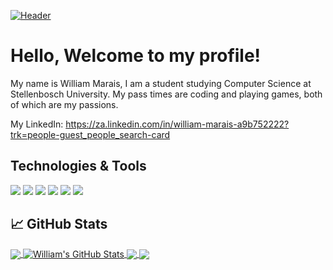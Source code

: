 

[![Header](https://github.com/SAED2906/SAED2906/blob/main/FINAL.gif?raw=true "Header")](https://github.com/SAED2906)

# Hello, Welcome to my profile! 
<g clip-path="url(#__lottie_element_2)"><g class="color1" transform="matrix(1,0,0,1,199,33)" opacity="1" style="display: block;"><path class="color1" fill="rgb(24,29,30)" fill-opacity="1" d=" M13.600000381469727,10 C13.600000381469727,9.032999992370605 13.234000205993652,8.199999809265137 12.5,7.5 C11.833000183105469,6.800000190734863 11,6.449999809265137 10,6.449999809265137 C9.034000396728516,6.449999809265137 8.201000213623047,6.800000190734863 7.5,7.5 C6.800000190734863,8.199999809265137 6.451000213623047,9.032999992370605 6.451000213623047,10 C6.451000213623047,11 6.800000190734863,11.833000183105469 7.5,12.5 C8.201000213623047,13.232999801635742 9.034000396728516,13.600000381469727 10,13.600000381469727 C11,13.600000381469727 11.833000183105469,13.232999801635742 12.5,12.5 C13.234000205993652,11.833000183105469 13.600000381469727,11 13.600000381469727,10z"></path></g><g class="color1" transform="matrix(1,0,0,1,109,255)" opacity="1" style="display: block;"><path class="color1" fill="rgb(24,29,30)" fill-opacity="1" d=" M13.600000381469727,10 C13.600000381469727,9.032999992370605 13.234000205993652,8.199999809265137 12.5,7.5 C11.833000183105469,6.800000190734863 11,6.449999809265137 10,6.449999809265137 C9.034000396728516,6.449999809265137 8.201000213623047,6.800000190734863 7.5,7.5 C6.800000190734863,8.199999809265137 6.451000213623047,9.032999992370605 6.451000213623047,10 C6.451000213623047,11 6.800000190734863,11.833000183105469 7.5,12.5 C8.201000213623047,13.232999801635742 9.034000396728516,13.600000381469727 10,13.600000381469727 C11,13.600000381469727 11.833000183105469,13.232999801635742 12.5,12.5 C13.234000205993652,11.833000183105469 13.600000381469727,11 13.600000381469727,10z"></path></g><g class="color1" transform="matrix(1,0,0,1,47,183)" opacity="1" style="display: block;"><path class="color1" fill="rgb(24,29,30)" fill-opacity="1" d=" M13.600000381469727,10 C13.600000381469727,9.032999992370605 13.234000205993652,8.199999809265137 12.5,7.5 C11.833000183105469,6.800000190734863 11,6.449999809265137 10,6.449999809265137 C9.034000396728516,6.449999809265137 8.201000213623047,6.800000190734863 7.5,7.5 C6.800000190734863,8.199999809265137 6.451000213623047,9.032999992370605 6.451000213623047,10 C6.451000213623047,11 6.800000190734863,11.833000183105469 7.5,12.5 C8.201000213623047,13.232999801635742 9.034000396728516,13.600000381469727 10,13.600000381469727 C11,13.600000381469727 11.833000183105469,13.232999801635742 12.5,12.5 C13.234000205993652,11.833000183105469 13.600000381469727,11 13.600000381469727,10z"></path></g><g class="color2" transform="matrix(0.5884795784950256,0.8085120916366577,-0.8085120916366577,0.5884795784950256,82.50162506103516,-16.349586486816406)" opacity="1" style="display: block;"><path class="color2" fill="rgb(255,255,255)" fill-opacity="1" d=" M88,47.5 C89.80000305175781,45.70000076293945 90.69999694824219,43.53300094604492 90.69999694824219,41 C90.69999694824219,38.5 89.80000305175781,36.349998474121094 88,34.54999923706055 C86.19999694824219,32.75 84.03299713134766,31.850000381469727 81.5,31.850000381469727 C79,31.850000381469727 76.8499984741211,32.75 75.05000305175781,34.54999923706055 C73.25,36.349998474121094 72.3499984741211,38.5 72.3499984741211,41 C72.3499984741211,41.66699981689453 72.41699981689453,42.33300018310547 72.55000305175781,43 C72.55000305175781,43 27.5,43 27.5,43 C27.632999420166016,42.33300018310547 27.700000762939453,41.66699981689453 27.700000762939453,41 C27.700000762939453,38.5 26.799999237060547,36.349998474121094 25,34.54999923706055 C23.200000762939453,32.75 21.033000946044922,31.850000381469727 18.5,31.850000381469727 C16,31.850000381469727 13.850000381469727,32.75 12.050000190734863,34.54999923706055 C10.25,36.349998474121094 9.350000381469727,38.5 9.350000381469727,41 C9.350000381469727,43.53300094604492 10.25,45.70000076293945 12.050000190734863,47.5 C13.383000373840332,48.83300018310547 14.883000373840332,49.66699981689453 16.549999237060547,50 C14.883000373840332,50.33300018310547 13.383000373840332,51.16699981689453 12.050000190734863,52.5 C10.25,54.29999923706055 9.350000381469727,56.45000076293945 9.350000381469727,58.95000076293945 C9.350000381469727,61.483001708984375 10.25,63.650001525878906 12.050000190734863,65.44999694824219 C13.850000381469727,67.25 16,68.1500015258789 18.5,68.1500015258789 C21.033000946044922,68.1500015258789 23.200000762939453,67.25 25,65.44999694824219 C26.799999237060547,63.650001525878906 27.700000762939453,61.483001708984375 27.700000762939453,58.95000076293945 C27.700000762939453,58.349998474121094 27.66699981689453,57.75 27.600000381469727,57.150001525878906 C27.600000381469727,57.150001525878906 72.55000305175781,57.150001525878906 72.55000305175781,57.150001525878906 C72.41699981689453,57.75 72.3499984741211,58.349998474121094 72.3499984741211,58.95000076293945 C72.3499984741211,61.483001708984375 73.25,63.650001525878906 75.05000305175781,65.44999694824219 C76.8499984741211,67.25 79,68.1500015258789 81.5,68.1500015258789 C84.03299713134766,68.1500015258789 86.19999694824219,67.25 88,65.44999694824219 C89.80000305175781,63.650001525878906 90.69999694824219,61.483001708984375 90.69999694824219,58.95000076293945 C90.69999694824219,56.45000076293945 89.80000305175781,54.29999923706055 88,52.5 C86.66699981689453,51.16699981689453 85.16699981689453,50.33300018310547 83.5,50 C85.16699981689453,49.66699981689453 86.66699981689453,48.83300018310547 88,47.5z"></path></g><g class="color1" transform="matrix(0.5884795784950256,0.8085120916366577,-0.8085120916366577,0.5884795784950256,82.50162506103516,-17.349586486816406)" opacity="1" style="display: block;"><path stroke-linecap="round" stroke-linejoin="round" fill-opacity="0" class="color1" stroke="rgb(24,29,30)" stroke-opacity="1" stroke-width="2" d=" M27.600000381469727,57.150001525878906 C27.666000366210938,57.75 27.700000762939453,58.3489990234375 27.700000762939453,58.95000076293945 C27.700000762939453,61.483001708984375 26.799999237060547,63.650001525878906 25,65.44999694824219 C23.200000762939453,67.25 21.033000946044922,68.1500015258789 18.5,68.1500015258789 C16,68.1500015258789 13.850000381469727,67.25 12.050000190734863,65.44999694824219 C10.25,63.650001525878906 9.350000381469727,61.483001708984375 9.350000381469727,58.95000076293945 C9.350000381469727,56.45000076293945 10.25,54.29899978637695 12.050000190734863,52.5 C13.383000373840332,51.16699981689453 14.883000373840332,50.33300018310547 16.549999237060547,50 C14.883000373840332,49.66600036621094 13.383000373840332,48.83300018310547 12.050000190734863,47.5 C10.25,45.70000076293945 9.350000381469727,43.53300094604492 9.350000381469727,41 C9.350000381469727,38.5 10.25,36.349998474121094 12.050000190734863,34.54899978637695 C13.850000381469727,32.75 16,31.850000381469727 18.5,31.850000381469727 C21.033000946044922,31.850000381469727 23.200000762939453,32.75 25,34.54899978637695 C26.799999237060547,36.349998474121094 27.700000762939453,38.5 27.700000762939453,41 C27.700000762939453,41.66600036621094 27.632999420166016,42.33300018310547 27.5,43 C27.5,43 72.55000305175781,43 72.55000305175781,43 C72.41699981689453,42.33300018310547 72.3499984741211,41.66600036621094 72.3499984741211,41 C72.3499984741211,38.5 73.25,36.349998474121094 75.05000305175781,34.54899978637695 C76.8499984741211,32.75 79,31.850000381469727 81.5,31.850000381469727 C84.03299713134766,31.850000381469727 86.19999694824219,32.75 88,34.54899978637695 C89.80000305175781,36.349998474121094 90.69999694824219,38.5 90.69999694824219,41 C90.69999694824219,43.53300094604492 89.80000305175781,45.70000076293945 88,47.5 C86.66699981689453,48.83300018310547 85.16699981689453,49.66600036621094 83.5,50 C85.16699981689453,50.33300018310547 86.66699981689453,51.16699981689453 88,52.5 C89.80000305175781,54.29899978637695 90.69999694824219,56.45000076293945 90.69999694824219,58.95000076293945 C90.69999694824219,61.483001708984375 89.80000305175781,63.650001525878906 88,65.44999694824219 C86.19999694824219,67.25 84.03299713134766,68.1500015258789 81.5,68.1500015258789 C79,68.1500015258789 76.8499984741211,67.25 75.05000305175781,65.44999694824219 C73.25,63.650001525878906 72.3499984741211,61.483001708984375 72.3499984741211,58.95000076293945 C72.3499984741211,58.3489990234375 72.41699981689453,57.75 72.55000305175781,57.150001525878906 C72.55000305175781,57.150001525878906 27.600000381469727,57.150001525878906 27.600000381469727,57.150001525878906z"></path></g><g class="color1" transform="matrix(1,0,0,1,27.75,218.5)" opacity="1" style="display: block;"><path class="color1" fill="rgb(24,29,30)" fill-opacity="1" d=" M16.799999237060547,10.149999618530273 C15.067000389099121,9.817000389099121 13.567000389099121,9.017000198364258 12.300000190734863,7.75 C10.967000007629395,6.416999816894531 10.217000007629395,4.75 10.050000190734863,2.75 C9.984000205993652,4.683000087738037 9.199999809265137,6.349999904632568 7.699999809265137,7.75 C6.433000087738037,9.083999633789062 4.933000087738037,9.883000373840332 3.200000047683716,10.149999618530273 C4.867000102996826,10.317000389099121 6.316999912261963,11.017000198364258 7.550000190734863,12.25 C8.984000205993652,13.684000015258789 9.782999992370605,15.350000381469727 9.949999809265137,17.25 C10.116999626159668,15.350000381469727 10.866999626159668,13.684000015258789 12.199999809265137,12.25 C13.532999992370605,11.017000198364258 15.067000389099121,10.317000389099121 16.799999237060547,10.149999618530273z"></path></g><g class="color1" transform="matrix(-0.9983076453208923,-0.05815373361110687,0.05815373361110687,-0.9983076453208923,243.9015350341797,300.3146057128906)" opacity="1" style="display: block;"><path class="color1" fill="rgb(24,29,30)" fill-opacity="1" d=" M16.799999237060547,10.149999618530273 C15.067000389099121,9.817000389099121 13.567000389099121,9.017000198364258 12.300000190734863,7.75 C10.967000007629395,6.416999816894531 10.217000007629395,4.75 10.050000190734863,2.75 C9.984000205993652,4.683000087738037 9.199999809265137,6.349999904632568 7.699999809265137,7.75 C6.433000087738037,9.083999633789062 4.933000087738037,9.883000373840332 3.200000047683716,10.149999618530273 C4.867000102996826,10.317000389099121 6.316999912261963,11.017000198364258 7.550000190734863,12.25 C8.984000205993652,13.684000015258789 9.782999992370605,15.350000381469727 9.949999809265137,17.25 C10.116999626159668,15.350000381469727 10.866999626159668,13.684000015258789 12.199999809265137,12.25 C13.532999992370605,11.017000198364258 15.067000389099121,10.317000389099121 16.799999237060547,10.149999618530273z"></path></g><g class="color1" transform="matrix(1,0,0,1,150,150)" opacity="1" style="display: none;"><path stroke-linecap="round" stroke-linejoin="round" fill-opacity="0" class="color1" stroke="rgb(25,29,30)" stroke-opacity="1" stroke-width="2" d="M0 0"></path></g><g class="color1" transform="matrix(1,0,0,1,150,150)" opacity="1" style="display: none;"><path stroke-linecap="round" stroke-linejoin="round" fill-opacity="0" class="color1" stroke="rgb(25,29,30)" stroke-opacity="1" stroke-width="2" d="M0 0"></path></g><g class="color1" transform="matrix(1,0,0,1,150,150)" opacity="1" style="display: none;"><path stroke-linecap="round" stroke-linejoin="round" fill-opacity="0" class="color1" stroke="rgb(25,29,30)" stroke-opacity="1" stroke-width="2" d="M0 0"></path></g><g class="color2" transform="matrix(0.9952163696289062,-0.09769561141729355,0.09769561141729355,0.9952163696289062,150.32875061035156,130.93898010253906)" opacity="1" style="display: block;"><path class="color2" fill="rgb(255,255,255)" fill-opacity="1" d=" M-42.375,11.875 C-44.14400100708008,13.270999908447266 -44.875,18.125 -42.125,20 C-39.375,21.875 -21.5,37.875 -19.625,38.5 C-17.75,39.125 3,45.375 4,46.125 C5,46.875 9.656999588012695,40.875999450683594 9.75,36.25 C9.875,30 4,25 4,25 C4,25 -8.125,25.25 -12.5,24.625 C-17.75,23.875 -36.75,12 -36.75,12 C-36.75,12 -40,10 -42.375,11.875z"></path></g><g class="color1" transform="matrix(0.9952163696289062,-0.09769561141729355,0.09769561141729355,0.9952163696289062,150.32875061035156,130.93898010253906)" opacity="1" style="display: block;"><path stroke-linecap="round" stroke-linejoin="round" fill-opacity="0" class="color1" stroke="rgb(25,29,30)" stroke-opacity="1" stroke-width="2" d=" M1.6859999895095825,25.033000946044922 C-2.052000045776367,25.070999145507812 -9.321000099182129,25.07900047302246 -12.5,24.625 C-17.75,23.875 -36.75,12 -36.75,12 C-36.75,12 -40,10 -42.375,11.875 C-42.375,11.875 -42.375,11.875 -42.375,11.875 C-44.14400100708008,13.270999908447266 -44.875,18.125 -42.125,20 C-39.375,21.875 -21.5,37.875 -19.625,38.5 C-17.791000366210938,39.111000061035156 2.0920000076293945,45.10200119018555 3.9049999713897705,46.06700134277344"></path></g><g class="color2" transform="matrix(0.8641409873962402,-0.5032498240470886,0.5032498240470886,0.8641409873962402,72.85403442382812,135.81773376464844)" opacity="1" style="display: block;"><path class="color2" fill="rgb(255,255,255)" fill-opacity="1" d=" M20.850000381469727,15.449999809265137 C21.750999450683594,15.618000030517578 22.53499984741211,16.034000396728516 23.200000762939453,16.700000762939453 C24.020000457763672,17.520000457763672 24.56999969482422,18.402999877929688 24.850000381469727,19.350000381469727 C24.56999969482422,18.402999877929688 24.020000457763672,17.520000457763672 23.200000762939453,16.700000762939453 C22.53499984741211,16.034000396728516 21.750999450683594,15.618000030517578 20.850000381469727,15.449999809265137 C20.60300064086914,15.416000366210938 20.336999893188477,15.399999618530273 20.049999237060547,15.399999618530273 C18.816999435424805,15.399999618530273 17.75,15.833000183105469 16.850000381469727,16.700000762939453 C15.982999801635742,17.600000381469727 15.550000190734863,18.666000366210938 15.550000190734863,19.899999618530273 C15.550000190734863,19.899999618530273 15.550000190734863,21.049999237060547 15.550000190734863,21.049999237060547 C16.437999725341797,20.32699966430664 17.437999725341797,19.944000244140625 18.549999237060547,19.899999618530273 C19.670000076293945,19.857999801635742 20.53700065612793,20.107999801635742 21.149999618530273,20.649999618530273 C21.788000106811523,21.222000122070312 22.270999908447266,21.82200050354004 22.600000381469727,22.450000762939453 C22.270999908447266,21.82200050354004 21.788000106811523,21.222000122070312 21.149999618530273,20.649999618530273 C20.53700065612793,20.107999801635742 19.670000076293945,19.857999801635742 18.549999237060547,19.899999618530273 C17.437999725341797,19.944000244140625 16.437999725341797,20.32699966430664 15.550000190734863,21.049999237060547 C15.244000434875488,21.301000595092773 14.927000045776367,21.85099983215332 14.600000381469727,22.700000762939453 C14.305000305175781,23.547000885009766 14.170999526977539,24.381000518798828 14.199999809265137,25.200000762939453 C14.227999687194824,26.05299949645996 14.545000076293945,27.18600082397461 15.149999618530273,28.599000930786133 C15.755999565124512,30.013999938964844 17.18899917602539,31.56399917602539 19.450000762939453,33.25 C21.08300018310547,34.492000579833984 22.399999618530273,35.42599868774414 23.399999618530273,36.04999923706055 C23.399999618530273,36.04999923706055 25.000999450683594,37.27299880981445 27.339000701904297,35.01100158691406 C29.250999450683594,33.27299880981445 30.850000381469727,28.25 30.850000381469727,28.25 C31.030000686645508,24.79199981689453 30.780000686645508,22.075000762939453 30.100000381469727,20.100000381469727 C29.459999084472656,18.158000946044922 28.610000610351562,16.674999237060547 27.549999237060547,15.649999618530273 C26.486000061035156,14.654999732971191 25.336000442504883,14.154999732971191 24.100000381469727,14.149999618530273 C22.867000579833984,14.149999618530273 21.799999237060547,14.583000183105469 20.899999618530273,15.449999809265137 C20.899999618530273,15.449999809265137 20.850000381469727,15.449999809265137 20.850000381469727,15.449999809265137z"></path></g><g class="color1" transform="matrix(0.8641409873962402,-0.5032498240470886,0.5032498240470886,0.8641409873962402,72.85403442382812,135.81773376464844)" opacity="1" style="display: block;"><path stroke-linecap="round" stroke-linejoin="round" fill-opacity="0" class="color1" stroke="rgb(24,29,30)" stroke-opacity="1" stroke-width="2" d=" M20.875,15.475000381469727 C21.760000228881836,15.626999855041504 22.53499984741211,16.03499984741211 23.200000762939453,16.700000762939453 C24.020000457763672,17.520000457763672 24.56999969482422,18.40399932861328 24.850000381469727,19.350000381469727 M23.424999237060547,36.07500076293945 C22.409000396728516,35.435001373291016 21.083999633789062,34.500999450683594 19.450000762939453,33.2760009765625 C17.190000534057617,31.572999954223633 15.756999969482422,30.014999389648438 15.149999618530273,28.600000381469727 C14.545999526977539,27.187000274658203 14.229000091552734,26.062000274658203 14.199999809265137,25.225000381469727 C14.17199993133545,24.388999938964844 14.312999725341797,23.54800033569336 14.625,22.700000762939453 C14.935999870300293,21.85099983215332 15.244000434875488,21.301000595092773 15.550000190734863,21.049999237060547 C15.550000190734863,21.049999237060547 15.550000190734863,19.899999618530273 15.550000190734863,19.899999618530273 C15.550000190734863,18.66699981689453 15.984000205993652,17.600000381469727 16.850000381469727,16.700000762939453 C17.75,15.833999633789062 18.816999435424805,15.399999618530273 20.049999237060547,15.399999618530273 C20.336999893188477,15.399999618530273 20.61199951171875,15.425000190734863 20.875,15.475000381469727 C20.875,15.475000381469727 20.899999618530273,15.449999809265137 20.899999618530273,15.449999809265137 C21.799999237060547,14.583999633789062 22.867000579833984,14.149999618530273 24.100000381469727,14.149999618530273 C25.336999893188477,14.154999732971191 26.48699951171875,14.663000106811523 27.549999237060547,15.675000190734863 C28.611000061035156,16.68400001525879 29.4689998626709,18.16699981689453 30.125,20.125 C30.788000106811523,22.083999633789062 31.038000106811523,24.801000595092773 30.875,28.275999069213867 M24.450000762939453,36.70000076293945 C24.152999877929688,36.5369987487793 23.81100082397461,36.32899856567383 23.424999237060547,36.07500076293945 M15.550000190734863,21.049999237060547 C16.43899917602539,20.32699966430664 17.43899917602539,19.944000244140625 18.549999237060547,19.899999618530273 C19.67099952697754,19.857999801635742 20.54599952697754,20.115999221801758 21.174999237060547,20.674999237060547 C21.797000885009766,21.231000900268555 22.27199935913086,21.83099937438965 22.600000381469727,22.475000381469727"></path></g><g class="color2" transform="matrix(0.9793512225151062,-0.2021661400794983,0.2021661400794983,0.9793512225151062,142.52952575683594,200.44711303710938)" opacity="1" style="display: block;"><path class="color2" fill="rgb(255,255,255)" fill-opacity="1" d=" M63.599998474121094,18.549999237060547 C64.53399658203125,15.149999618530273 65,11.182999610900879 65,6.650000095367432 C59.73400115966797,6.050000190734863 39.33300018310547,3.25 34.400001525878906,3.049999952316284 C29.66699981689453,8.116999626159668 26.933000564575195,13.725000381469727 26.201000213623047,19.125 C25.066999435424805,25.125 25.329999923706055,31.766000747680664 34.255001068115234,39.24100112915039 C33.65599822998047,40.108001708984375 26.288999557495117,49.48099899291992 24.922000885009766,51.18000030517578 C22.774999618530273,55.29800033569336 22.37299919128418,55.944000244140625 21.280000686645508,58.76100158691406 C21.065000534057617,63.38100051879883 22.229000091552734,65.15299987792969 24.395999908447266,68.35299682617188 C28.392000198364258,70.86199951171875 31.687999725341797,71.16300201416016 33.58300018310547,69.08799743652344 C35.560001373291016,66.9229965209961 35.00299835205078,64.66500091552734 33.4010009765625,62.290000915527344 C32.84000015258789,60.667999267578125 30.472000122070312,59.09700012207031 32.672000885009766,57.43000030517578 C34.172000885009766,55.029998779296875 40.48899841308594,47.05799865722656 43.05500030517578,45.191001892089844 C44.78799819946289,43.858001708984375 45.638999938964844,41.875 45.60599899291992,39.24100112915039 C45.540000915527344,39.20899963378906 47.56700134277344,38.95000076293945 48.5,37.54999923706055 C48.766998291015625,37.150001525878906 54.367000579833984,32.25 57.5,28.850000381469727 C60.56700134277344,25.382999420166016 62.599998474121094,21.950000762939453 63.599998474121094,18.549999237060547z"></path></g><g class="color1" transform="matrix(0.9793512225151062,-0.2021661400794983,0.2021661400794983,0.9793512225151062,142.52952575683594,200.44711303710938)" opacity="1" style="display: block;"><path stroke-linecap="round" stroke-linejoin="round" fill-opacity="0" class="color1" stroke="rgb(0,0,0)" stroke-opacity="1" stroke-width="2" d=" M34.400001525878906,3.049999952316284 C29.66699981689453,8.116999626159668 26.933000564575195,13.725000381469727 26.201000213623047,19.125 C25.066999435424805,25.125 25.329999923706055,31.766000747680664 34.255001068115234,39.24100112915039 C33.65599822998047,40.108001708984375 26.288999557495117,49.48099899291992 24.922000885009766,51.18000030517578 C22.774999618530273,55.29800033569336 22.37299919128418,55.944000244140625 21.280000686645508,58.76100158691406 C21.065000534057617,63.38100051879883 22.229000091552734,65.15299987792969 24.395999908447266,68.35299682617188 C28.392000198364258,70.86199951171875 31.687999725341797,71.16300201416016 33.58300018310547,69.08799743652344 C35.560001373291016,66.9229965209961 35.00299835205078,64.66500091552734 33.4010009765625,62.290000915527344 C32.84000015258789,60.667999267578125 30.472000122070312,59.09700012207031 32.672000885009766,57.43000030517578 C34.172000885009766,55.029998779296875 40.48899841308594,47.05799865722656 43.05500030517578,45.191001892089844 C44.78799819946289,43.858001708984375 45.638999938964844,41.875 45.60599899291992,39.24100112915039 C45.540000915527344,39.20899963378906 47.56700134277344,38.95000076293945 48.5,37.54999923706055 C48.766998291015625,37.150001525878906 54.367000579833984,32.25 57.5,28.850000381469727 C60.56700134277344,25.382999420166016 62.599998474121094,21.950000762939453 63.599998474121094,18.549999237060547"></path></g><g class="color2" transform="matrix(1.0153900384902954,0,0,1.1347899436950684,150,150)" opacity="1" style="display: block;"><path class="color2" fill="rgb(255,255,255)" fill-opacity="1" d=" M130.0527801513672,49.577423095703125 C130.0527801513672,49.577423095703125 118.1187515258789,42.73125076293945 109.16805267333984,42.64437484741211 C103.85624694824219,42.87187576293945 99.26249694824219,41.17499923706055 85.68340301513672,43.99079895019531 C74.39202880859375,47.05302429199219 64.77592468261719,47.94052505493164 64.77592468261719,47.94052505493164 C64.77592468261719,47.94052505493164 78.5633773803711,58.11332321166992 92.4820785522461,57.46215057373047 C104.19999694824219,55.368751525878906 108.484375,55.015625 114.05437469482422,53.485599517822266 C119.7906265258789,52.775001525878906 130.0527801513672,49.577423095703125 130.0527801513672,49.577423095703125z"></path></g><g class="color1" transform="matrix(1.0153900384902954,0,0,1.1347899436950684,150,150)" opacity="1" style="display: block;"><path stroke-linecap="round" stroke-linejoin="round" fill-opacity="0" class="color1" stroke="rgb(25,29,30)" stroke-opacity="1" stroke-width="2" d=" M130.0527801513672,49.577423095703125 C130.0527801513672,49.577423095703125 118.1187515258789,42.73125076293945 109.16805267333984,42.64437484741211 C103.85624694824219,42.87187576293945 99.26249694824219,41.17499923706055 85.68340301513672,43.99079895019531 C74.39202880859375,47.05302429199219 64.77592468261719,47.94052505493164 64.77592468261719,47.94052505493164 C64.77592468261719,47.94052505493164 78.5633773803711,58.11332321166992 92.4820785522461,57.46215057373047 C104.19999694824219,55.368751525878906 108.484375,55.015625 114.05437469482422,53.485599517822266 C119.7906265258789,52.775001525878906 130.0527801513672,49.577423095703125 130.0527801513672,49.577423095703125z"></path></g><g mask="url(#__lottie_element_73)" style="display: block;"><g class="color1" transform="matrix(1.347830057144165,0,0,1.347830057144165,130.52548217773438,174.17453002929688)" opacity="1"><path class="color1" fill="rgb(0,0,0)" fill-opacity="1" d=" M112,9.625 C118.27786254882812,9.625 123.375,14.722137451171875 123.375,21 C123.375,27.277862548828125 118.27786254882812,32.375 112,32.375 C105.72213745117188,32.375 100.625,27.277862548828125 100.625,21 C100.625,14.722137451171875 105.72213745117188,9.625 112,9.625z"></path></g></g><g class="color2" transform="matrix(1,0,0,1,137.547607421875,134.37826538085938)" opacity="1" style="display: block;"><path class="color2" fill="rgb(255,255,255)" fill-opacity="1" d=" M87.75,76.4000015258789 C87.81600189208984,75.76599884033203 87.86599731445312,75.13300323486328 87.9000015258789,74.5 C88.43399810791016,66.36599731445312 85.76699829101562,59.400001525878906 79.9000015258789,53.5989990234375 C79.56600189208984,53.26599884033203 79.23300170898438,52.95000076293945 78.9000015258789,52.650001525878906 C76.03299713134766,49.849998474121094 73.16699981689453,46.86600112915039 70.30000305175781,43.70000076293945 C69.56600189208984,42.900001525878906 68.83300018310547,42.06700134277344 68.0999984741211,41.20000076293945 C64.9000015258789,37.400001525878906 62.03300094604492,33.465999603271484 59.5,29.399999618530273 C56.766998291015625,25.200000762939453 54.066001892089844,20.965999603271484 51.400001525878906,16.700000762939453 C49,12.899999618530273 45.867000579833984,9.899999618530273 42,7.699999809265137 C38.20000076293945,5.5 34.06700134277344,4.632999897003174 29.600000381469727,5.099999904632568 C24.867000579833984,5.632999897003174 20.600000381469727,7.333000183105469 16.799999237060547,10.199999809265137 C13.199999809265137,12.932999610900879 10.666999816894531,16.533000946044922 9.199999809265137,21 C8.800000190734863,22.200000762939453 8.432999610900879,23.399999618530273 8.100000381469727,24.600000381469727 C7.166999816894531,29.732999801635742 7.300000190734863,34.86600112915039 8.5,40 C9.967000007629395,44.26599884033203 12,48.20000076293945 14.600000381469727,51.79899978637695 C21,59.465999603271484 28.600000381469727,65.5 37.400001525878906,69.9000015258789 C40.733001708984375,71.56600189208984 44.16699981689453,73.0989990234375 47.70000076293945,74.5 C49.03300094604492,74.96600341796875 50.233001708984375,75.5989990234375 51.29999923706055,76.4000015258789 C55.29999923706055,79.29900360107422 57.53300094604492,84.29900360107422 58,91.4000015258789 C60.400001525878906,92.46600341796875 62.900001525878906,93.13300323486328 65.5,93.4000015258789 C78.80000305175781,94.79900360107422 86.21700286865234,89.13300323486328 87.75,76.4000015258789z"></path></g><g class="color1" transform="matrix(1,0,0,1,137.547607421875,134.37826538085938)" opacity="1" style="display: block;"><path stroke-linecap="round" stroke-linejoin="round" fill-opacity="0" class="color1" stroke="rgb(24,29,30)" stroke-opacity="1" stroke-width="2" d=" M8.100000381469727,24.600000381469727 C7.165999889373779,29.732999801635742 7.300000190734863,34.867000579833984 8.5,40 C9.967000007629395,44.266998291015625 12,48.20000076293945 14.600000381469727,51.79999923706055 C21,59.46699905395508 28.600000381469727,65.5 37.400001525878906,69.9000015258789 C40.733001708984375,71.56600189208984 44.16600036621094,73.0999984741211 47.70000076293945,74.5 C49.03300094604492,74.96700286865234 50.233001708984375,75.5999984741211 51.29999923706055,76.4000015258789 C55.29999923706055,79.30000305175781 57.53300094604492,84.30000305175781 58,91.4000015258789 C60.400001525878906,92.46700286865234 62.900001525878906,93.13400268554688 65.5,93.4000015258789 C78.80000305175781,94.80000305175781 86.21700286865234,89.13400268554688 87.75,76.4000015258789 C87.81600189208984,75.76699829101562 87.86599731445312,75.13400268554688 87.9000015258789,74.5 C88.43299865722656,66.36599731445312 85.76699829101562,59.400001525878906 79.9000015258789,53.599998474121094 C79.56600189208984,53.266998291015625 79.23300170898438,52.95000076293945 78.9000015258789,52.650001525878906 C76.03299713134766,49.849998474121094 73.16699981689453,46.867000579833984 70.30000305175781,43.70000076293945 C69.56600189208984,42.900001525878906 68.83300018310547,42.06700134277344 68.0999984741211,41.20000076293945 C64.9000015258789,37.400001525878906 62.03300094604492,33.46699905395508 59.5,29.399999618530273 C56.766998291015625,25.200000762939453 54.066001892089844,20.966999053955078 51.400001525878906,16.700000762939453 C49,12.899999618530273 45.867000579833984,9.899999618530273 42,7.699999809265137 C38.20000076293945,5.5 34.06700134277344,4.632999897003174 29.600000381469727,5.099999904632568 C24.867000579833984,5.632999897003174 20.600000381469727,7.333000183105469 16.799999237060547,10.199999809265137 C13.199999809265137,12.932999610900879 10.666000366210938,16.533000946044922 9.199999809265137,21 C8.800000190734863,22.200000762939453 8.432999610900879,23.399999618530273 8.100000381469727,24.600000381469727z"></path></g><g class="color2" transform="matrix(0.9336510300636292,-0.35818400979042053,0.35818400979042053,0.9336510300636292,160.13485717773438,217.2227783203125)" opacity="1" style="display: block;"><path class="color2" fill="rgb(255,255,255)" fill-opacity="1" d=" M64.88276672363281,15.362587928771973 C65.81676483154297,11.9625883102417 65.3652114868164,9.55359172821045 65.3652114868164,5.020592212677002 C60.09920883178711,4.420591831207275 41.27373504638672,-1.974194049835205 36.340736389160156,-2.174194097518921 C31.607736587524414,2.892806053161621 25.651302337646484,13.883598327636719 24.503984451293945,20.490774154663086 C23.369983673095703,26.490774154663086 27.08636474609375,35.542789459228516 35.79999923706055,42.599998474121094 C35.718719482421875,44.163143157958984 30.03277015686035,53.86684036254883 28.89592170715332,55.8735237121582 C26.851001739501953,60.03724670410156 25.047500610351562,62.664283752441406 24.47771453857422,65.75900268554688 C23.709888458251953,69.88935089111328 26.06029510498047,73.12920379638672 29.09124183654785,74.9897689819336 C33.606204986572266,76.52188873291016 34.7408447265625,76.12110137939453 37.21055603027344,74.17127990722656 C39.29543685913086,71.6503677368164 38.127655029296875,67.93276977539062 36.881404876708984,65.24996948242188 C36.958404541015625,64.46730041503906 37.05419158935547,64.36365509033203 38.162776947021484,62.810604095458984 C38.79302215576172,59.870208740234375 43.017269134521484,51.66672134399414 45.29401779174805,49.166927337646484 C47.02701950073242,47.833927154541016 48.03632736206055,45.33433151245117 48.003326416015625,42.70033264160156 C47.93732452392578,42.668331146240234 47.17753219604492,37.75518798828125 48.11053466796875,36.355186462402344 C48.377532958984375,35.9551887512207 54.367000579833984,32.25 57.5,28.850000381469727 C60.56700134277344,25.382999420166016 63.88276672363281,18.762588500976562 64.88276672363281,15.362587928771973z"></path></g><g class="color1" transform="matrix(0.9336510300636292,-0.35818400979042053,0.35818400979042053,0.9336510300636292,160.13485717773438,217.2227783203125)" opacity="1" style="display: block;"><path stroke-linecap="round" stroke-linejoin="round" fill-opacity="0" class="color1" stroke="rgb(0,0,0)" stroke-opacity="1" stroke-width="2" d=" M32.0359992980957,3.5169999599456787 C28.54199981689453,8.932999610900879 25.316999435424805,15.810999870300293 24.503999710083008,20.490999221801758 C23.369983673095703,26.490774154663086 27.08636474609375,35.542789459228516 35.79999923706055,42.599998474121094 C35.718719482421875,44.163143157958984 30.03277015686035,53.86684036254883 28.89592170715332,55.8735237121582 C26.851001739501953,60.03724670410156 25.047500610351562,62.664283752441406 24.47771453857422,65.75900268554688 C23.709888458251953,69.88935089111328 26.06029510498047,73.12920379638672 29.09124183654785,74.9897689819336 C33.606204986572266,76.52188873291016 34.7408447265625,76.12110137939453 37.21055603027344,74.17127990722656 C39.29543685913086,71.6503677368164 38.127655029296875,67.93276977539062 36.881404876708984,65.24996948242188 C36.958404541015625,64.46730041503906 37.05419158935547,64.36365509033203 38.162776947021484,62.810604095458984 C38.79302215576172,59.870208740234375 43.017269134521484,51.66672134399414 45.29401779174805,49.166927337646484 C47.02701950073242,47.833927154541016 48.03632736206055,45.33433151245117 48.003326416015625,42.70033264160156 C47.93732452392578,42.668331146240234 47.17753219604492,37.75518798828125 48.11053466796875,36.355186462402344 C48.377532958984375,35.9551887512207 54.367000579833984,32.25 57.5,28.850000381469727 C60.56700134277344,25.382999420166016 63.88276672363281,18.762588500976562 64.88276672363281,15.362587928771973"></path></g><g class="color2" transform="matrix(0.44086605310440063,-0.897572934627533,0.897572934627533,0.44086605310440063,124.53694915771484,167.05319213867188)" opacity="1" style="display: block;"><path class="color2" fill="rgb(255,255,255)" fill-opacity="1" d=" M-43.22425079345703,11.549469947814941 C-44.99325180053711,12.945469856262207 -39.81222152709961,19.00984001159668 -37.571529388427734,21.784629821777344 C-35.490631103515625,24.271799087524414 -21.5,37.875 -19.625,38.5 C-17.75,39.125 3,45.375 4,46.125 C5,46.875 9.656999588012695,40.875999450683594 9.75,36.25 C9.875,30 4,25 4,25 C4,25 -8.401619911193848,26.101850509643555 -12.5,24.625 C-17.888809204101562,22.60470962524414 -37.15584945678711,11.22208023071289 -37.15584945678711,11.22208023071289 C-37.15584945678711,11.22208023071289 -40.84925079345703,9.674469947814941 -43.22425079345703,11.549469947814941z"></path></g><g class="color1" transform="matrix(0.44086605310440063,-0.897572934627533,0.897572934627533,0.44086605310440063,124.53694915771484,167.05319213867188)" opacity="1" style="display: block;"><path stroke-linecap="round" stroke-linejoin="round" fill-opacity="0" class="color1" stroke="rgb(25,29,30)" stroke-opacity="1" stroke-width="2" d=" M0.4169999957084656,25.243000030517578 C-3.5739998817443848,25.452999114990234 -9.817000389099121,25.591999053955078 -12.5,24.625 C-17.888809204101562,22.60470962524414 -37.15584945678711,11.22208023071289 -37.15584945678711,11.22208023071289 C-37.15584945678711,11.22208023071289 -40.84925079345703,9.674469947814941 -43.22425079345703,11.549469947814941 C-43.22425079345703,11.549469947814941 -43.22425079345703,11.549469947814941 -43.22425079345703,11.549469947814941 C-44.99325180053711,12.945469856262207 -39.81222152709961,19.00984001159668 -37.571529388427734,21.784629821777344 C-35.490631103515625,24.271799087524414 -21.5,37.875 -19.625,38.5 C-17.75,39.125 3,45.375 4,46.125 C4,46.125 4,46.125 4,46.125"></path></g><g class="color2" transform="matrix(-0.028598671779036522,-0.9995909929275513,0.9995909929275513,-0.028598671779036522,92.35570526123047,236.11416625976562)" opacity="1" style="display: block;"><path class="color2" fill="rgb(255,255,255)" fill-opacity="1" d=" M20.850000381469727,15.449999809265137 C21.750999450683594,15.618000030517578 22.53499984741211,16.034000396728516 23.200000762939453,16.700000762939453 C24.020000457763672,17.520000457763672 24.56999969482422,18.402999877929688 24.850000381469727,19.350000381469727 C24.56999969482422,18.402999877929688 24.020000457763672,17.520000457763672 23.200000762939453,16.700000762939453 C22.53499984741211,16.034000396728516 21.750999450683594,15.618000030517578 20.850000381469727,15.449999809265137 C20.60300064086914,15.416000366210938 20.336999893188477,15.399999618530273 20.049999237060547,15.399999618530273 C18.816999435424805,15.399999618530273 17.75,15.833000183105469 16.850000381469727,16.700000762939453 C15.982999801635742,17.600000381469727 15.550000190734863,18.666000366210938 15.550000190734863,19.899999618530273 C15.550000190734863,19.899999618530273 15.550000190734863,21.049999237060547 15.550000190734863,21.049999237060547 C16.437999725341797,20.32699966430664 17.437999725341797,19.944000244140625 18.549999237060547,19.899999618530273 C19.670000076293945,19.857999801635742 20.53700065612793,20.107999801635742 21.149999618530273,20.649999618530273 C21.788000106811523,21.222000122070312 22.270999908447266,21.82200050354004 22.600000381469727,22.450000762939453 C22.270999908447266,21.82200050354004 21.788000106811523,21.222000122070312 21.149999618530273,20.649999618530273 C20.53700065612793,20.107999801635742 19.670000076293945,19.857999801635742 18.549999237060547,19.899999618530273 C17.437999725341797,19.944000244140625 16.437999725341797,20.32699966430664 15.550000190734863,21.049999237060547 C15.244000434875488,21.301000595092773 14.927000045776367,21.85099983215332 14.600000381469727,22.700000762939453 C14.305000305175781,23.547000885009766 14.170999526977539,24.381000518798828 14.199999809265137,25.200000762939453 C14.227999687194824,26.05299949645996 14.545000076293945,27.18600082397461 15.149999618530273,28.599000930786133 C15.755999565124512,30.013999938964844 17.18899917602539,31.56399917602539 19.450000762939453,33.25 C21.08300018310547,34.492000579833984 22.399999618530273,35.42599868774414 23.399999618530273,36.04999923706055 C23.399999618530273,36.04999923706055 25.000999450683594,37.27299880981445 27.339000701904297,35.01100158691406 C29.250999450683594,33.27299880981445 30.850000381469727,28.25 30.850000381469727,28.25 C31.030000686645508,24.79199981689453 30.780000686645508,22.075000762939453 30.100000381469727,20.100000381469727 C29.459999084472656,18.158000946044922 28.610000610351562,16.674999237060547 27.549999237060547,15.649999618530273 C26.486000061035156,14.654999732971191 25.336000442504883,14.154999732971191 24.100000381469727,14.149999618530273 C22.867000579833984,14.149999618530273 21.799999237060547,14.583000183105469 20.899999618530273,15.449999809265137 C20.899999618530273,15.449999809265137 20.850000381469727,15.449999809265137 20.850000381469727,15.449999809265137z"></path></g><g class="color1" transform="matrix(-0.028598671779036522,-0.9995909929275513,0.9995909929275513,-0.028598671779036522,92.35570526123047,236.11416625976562)" opacity="1" style="display: block;"><path stroke-linecap="round" stroke-linejoin="round" fill-opacity="0" class="color1" stroke="rgb(24,29,30)" stroke-opacity="1" stroke-width="2" d=" M20.875,15.475000381469727 C21.760000228881836,15.626999855041504 22.53499984741211,16.03499984741211 23.200000762939453,16.700000762939453 C24.020000457763672,17.520000457763672 24.56999969482422,18.40399932861328 24.850000381469727,19.350000381469727 M23.424999237060547,36.07500076293945 C22.409000396728516,35.435001373291016 21.083999633789062,34.500999450683594 19.450000762939453,33.2760009765625 C17.190000534057617,31.572999954223633 15.756999969482422,30.014999389648438 15.149999618530273,28.600000381469727 C14.545999526977539,27.187000274658203 14.229000091552734,26.062000274658203 14.199999809265137,25.225000381469727 C14.17199993133545,24.388999938964844 14.312999725341797,23.54800033569336 14.625,22.700000762939453 C14.935999870300293,21.85099983215332 15.244000434875488,21.301000595092773 15.550000190734863,21.049999237060547 C15.550000190734863,21.049999237060547 15.550000190734863,19.899999618530273 15.550000190734863,19.899999618530273 C15.550000190734863,18.66699981689453 15.984000205993652,17.600000381469727 16.850000381469727,16.700000762939453 C17.75,15.833999633789062 18.816999435424805,15.399999618530273 20.049999237060547,15.399999618530273 C20.336999893188477,15.399999618530273 20.61199951171875,15.425000190734863 20.875,15.475000381469727 C20.875,15.475000381469727 20.899999618530273,15.449999809265137 20.899999618530273,15.449999809265137 C21.799999237060547,14.583999633789062 22.867000579833984,14.149999618530273 24.100000381469727,14.149999618530273 C25.336999893188477,14.154999732971191 26.48699951171875,14.663000106811523 27.549999237060547,15.675000190734863 C28.611000061035156,16.68400001525879 29.4689998626709,18.16699981689453 30.125,20.125 C30.788000106811523,22.083999633789062 31.038000106811523,24.801000595092773 30.875,28.275999069213867 M24.450000762939453,36.70000076293945 C24.152999877929688,36.5369987487793 23.81100082397461,36.32899856567383 23.424999237060547,36.07500076293945 M15.550000190734863,21.049999237060547 C16.43899917602539,20.32699966430664 17.43899917602539,19.944000244140625 18.549999237060547,19.899999618530273 C19.67099952697754,19.857999801635742 20.54599952697754,20.115999221801758 21.174999237060547,20.674999237060547 C21.797000885009766,21.231000900268555 22.27199935913086,21.83099937438965 22.600000381469727,22.475000381469727"></path></g><g clip-path="url(#__lottie_element_4)" transform="matrix(1.9942072629928589,-0.15210989117622375,0.15210989117622375,1.9942072629928589,96.38723754882812,40.891136169433594)" opacity="1" style="display: block;"><g class="color1" transform="matrix(1,0,0,1,30,31.5)" opacity="1" style="display: block;"><path class="color1" fill="rgb(25,29,30)" fill-opacity="1" d=" M0,-26.947999954223633 C14.872601509094238,-26.947999954223633 26.947999954223633,-14.872601509094238 26.947999954223633,0 C26.947999954223633,14.872601509094238 14.872601509094238,26.947999954223633 0,26.947999954223633 C-14.872601509094238,26.947999954223633 -26.947999954223633,14.872601509094238 -26.947999954223633,0 C-26.947999954223633,-14.872601509094238 -14.872601509094238,-26.947999954223633 0,-26.947999954223633z"></path></g><g class="color2" transform="matrix(0.9544520974159241,-0.29836419224739075,0.29836419224739075,0.9544520974159241,26.9393310546875,28.827816009521484)" opacity="1" style="display: block;"><path class="color2" fill="rgb(255,255,255)" fill-opacity="1" d=" M9.312000274658203,10.812000274658203 C9.312000274658203,10.812000274658203 13.048999786376953,11.769000053405762 13.875,12.75 C14.875,13.937999725341797 15.812000274658203,16.312999725341797 18.25,16.687999725341797 C21.590999603271484,17.20199966430664 23.142000198364258,14.17199993133545 21.312000274658203,11 C19.437000274658203,7.75 11.937000274658203,6.875 10.812000274658203,7"></path></g><g class="color1" transform="matrix(0.9544520974159241,-0.29836419224739075,0.29836419224739075,0.9544520974159241,26.9393310546875,28.827816009521484)" opacity="1" style="display: block;"><path stroke-linecap="round" stroke-linejoin="round" fill-opacity="0" class="color1" stroke="rgb(25,29,30)" stroke-opacity="1" stroke-width="1" d=" M9.312000274658203,10.812000274658203 C9.312000274658203,10.812000274658203 13.048999786376953,11.769000053405762 13.875,12.75 C14.875,13.937999725341797 15.812000274658203,16.312999725341797 18.25,16.687999725341797 C21.590999603271484,17.20199966430664 23.142000198364258,14.17199993133545 21.312000274658203,11 C19.437000274658203,7.75 11.937000274658203,6.875 10.812000274658203,7"></path></g><g class="color2" transform="matrix(1,0,0,1,0,0)" opacity="1" style="display: block;"><path class="color2" fill="rgb(255,255,255)" fill-opacity="1" d=" M22.049999237060547,53.9010009765625 C22.117000579833984,54.70000076293945 22.149999618530273,55.599998474121094 22.149999618530273,56.599998474121094 C27.149999618530273,59.33300018310547 33.433998107910156,59.28300094604492 41,56.45000076293945 C41,56.45000076293945 41.4010009765625,55.4010009765625 41.4010009765625,55.4010009765625 C41.4010009765625,55.4010009765625 40.6510009765625,52.25 40.6510009765625,52.25 C40.6510009765625,52.25 40.599998474121094,52.04999923706055 40.599998474121094,52.04999923706055 C35.20000076293945,54.849998474121094 29.017000198364258,55.46699905395508 22.049999237060547,53.9010009765625z M21.299999237060547,23.899999618530273 C18.16699981689453,25.767000198364258 15.25,25.399999618530273 12.550000190734863,22.799999237060547 C8.916999816894531,26.833999633789062 8.817000389099121,31.615999221801758 12.25,37.1510009765625 C13.350000381469727,38.91699981689453 14.782999992370605,40.75 16.549999237060547,42.6510009765625 C16.549999237060547,42.6510009765625 16.799999237060547,43.099998474121094 16.799999237060547,43.099998474121094 C19.233999252319336,45.933998107910156 20.850000381469727,48.73400115966797 21.649999618530273,51.5 C21.683000564575195,51.599998474121094 21.716999053955078,51.70000076293945 21.75,51.79999923706055 C21.850000381469727,52.4010009765625 21.950000762939453,53.099998474121094 22.049999237060547,53.9010009765625 C29.017000198364258,55.46699905395508 35.20000076293945,54.849998474121094 40.599998474121094,52.04999923706055 C40.599998474121094,52.04999923706055 40.5,51.849998474121094 40.5,51.849998474121094 C40.53300094604492,51.849998474121094 40.58300018310547,51.83300018310547 40.6510009765625,51.79999923706055 C40.75,51.766998291015625 40.86600112915039,51.71699905395508 41,51.6510009765625 C46.4010009765625,42.516998291015625 45.66699981689453,35.433998107910156 38.79999923706055,30.399999618530273 C33.56700134277344,26.333999633789062 29.100000381469727,25.517000198364258 25.399999618530273,27.950000762939453 C25.399999618530273,27.950000762939453 21.299999237060547,23.899999618530273 21.299999237060547,23.899999618530273z M12.550000190734863,22.799999237060547 C15.25,25.399999618530273 18.16699981689453,25.767000198364258 21.299999237060547,23.899999618530273 C21.299999237060547,23.899999618530273 16.75,19.399999618530273 16.75,19.399999618530273 C15.017000198364258,20.466999053955078 13.616999626159668,21.600000381469727 12.550000190734863,22.799999237060547z"></path></g><g class="color1" transform="matrix(1,0,0,1,0,0)" opacity="1" style="display: block;"><path stroke-linecap="round" stroke-linejoin="round" fill-opacity="0" class="color1" stroke="rgb(24,29,30)" stroke-opacity="1" stroke-width="1" d=" M12.550000190734863,22.798999786376953 C15.25,25.399999618530273 18.16699981689453,25.766000747680664 21.299999237060547,23.899999618530273 C21.299999237060547,23.899999618530273 16.75,19.399999618530273 16.75,19.399999618530273 C15.017000198364258,20.465999603271484 13.616999626159668,21.600000381469727 12.550000190734863,22.798999786376953 C8.916999816894531,26.83300018310547 8.817000389099121,31.615999221801758 12.25,37.150001525878906 C13.350000381469727,38.91699981689453 14.782999992370605,40.75 16.549999237060547,42.650001525878906 C16.549999237060547,42.650001525878906 16.799999237060547,43.0989990234375 16.799999237060547,43.0989990234375 C19.232999801635742,45.93299865722656 20.850000381469727,48.733001708984375 21.649999618530273,51.5 C21.683000564575195,51.5989990234375 21.716999053955078,51.70000076293945 21.75,51.79899978637695 C21.850000381469727,52.400001525878906 21.950000762939453,53.0989990234375 22.049999237060547,53.900001525878906 C29.017000198364258,55.465999603271484 35.20000076293945,54.8489990234375 40.599998474121094,52.04899978637695 M40.5,51.8489990234375 C40.53300094604492,51.8489990234375 40.58300018310547,51.83300018310547 40.650001525878906,51.79899978637695 C40.75,51.76599884033203 40.86600112915039,51.715999603271484 41,51.650001525878906 C46.400001525878906,42.51599884033203 45.66699981689453,35.43299865722656 38.79999923706055,30.399999618530273 C33.566001892089844,26.33300018310547 29.100000381469727,25.516000747680664 25.399999618530273,27.950000762939453 C25.399999618530273,27.950000762939453 21.299999237060547,23.899999618530273 21.299999237060547,23.899999618530273 M22.149999618530273,57 C22.149999618530273,57 22.149999618530273,56.5989990234375 22.149999618530273,56.5989990234375 C22.149999618530273,55.5989990234375 22.117000579833984,54.70000076293945 22.049999237060547,53.900001525878906 M40.650001525878906,52.25 C40.650001525878906,52.25 41.400001525878906,55.400001525878906 41.400001525878906,55.400001525878906 M41,51.650001525878906 C40.96699905395508,51.715999603271484 40.95000076293945,51.76599884033203 40.95000076293945,51.79899978637695 C40.849998474121094,51.965999603271484 40.75,52.11600112915039 40.650001525878906,52.25"></path></g><g class="color2" transform="matrix(1,0,0,1,30,30)" opacity="1" style="display: block;"><path class="color2" fill="rgb(255,255,255)" fill-opacity="1" d=" M-16.378000259399414,8.293999671936035 C-17.062000274658203,8.503000259399414 -18.288999557495117,8.98799991607666 -18.656999588012695,9.859000205993652 C-19.133846282958984,11.04284381866455 -18.19053840637207,12.240386962890625 -17.147262573242188,11.980433464050293 C-15.70926284790039,11.855433464050293 -16.163192749023438,10.970030784606934 -15.1134033203125,10.545381546020508 C-13.60200023651123,9.92199993133545 -13.527000427246094,10.10200023651123 -12.78499984741211,9.633999824523926"></path></g><g class="color1" transform="matrix(1,0,0,1,30,30)" opacity="1" style="display: block;"><path stroke-linecap="round" stroke-linejoin="round" fill-opacity="0" class="color1" stroke="rgb(25,29,30)" stroke-opacity="1" stroke-width="1" d=" M-16.378000259399414,8.293999671936035 C-17.062000274658203,8.503000259399414 -18.288999557495117,8.98799991607666 -18.656999588012695,9.859000205993652 C-19.133846282958984,11.04284381866455 -18.19053840637207,12.240386962890625 -17.147262573242188,11.980433464050293 C-15.70926284790039,11.855433464050293 -16.163192749023438,10.970030784606934 -15.1134033203125,10.545381546020508 C-13.60200023651123,9.92199993133545 -13.527000427246094,10.10200023651123 -12.78499984741211,9.633999824523926"></path></g><g class="color1" transform="matrix(1,0,0,1,30,30)" opacity="1" style="display: block;"><path stroke-linecap="round" stroke-linejoin="round" fill-opacity="0" class="color1" stroke="rgb(25,29,30)" stroke-opacity="1" stroke-width="1" d=" M-17.875,6.688000202178955 C-17.875,6.688000202178955 -17.12299919128418,8.16100025177002 -15.937999725341797,8.937999725341797 C-13.937999725341797,10.25 -10.562000274658203,9.062000274658203 -10.562000274658203,9.062000274658203"></path></g><g class="color1" transform="matrix(0.0982699990272522,0,0,0.0982699990272522,30.85297966003418,34.779869079589844)" opacity="1" style="display: block;"><path class="color1" fill="rgb(25,29,30)" fill-opacity="1" d=" M0,-26.947999954223633 C14.872601509094238,-26.947999954223633 26.947999954223633,-14.872601509094238 26.947999954223633,0 C26.947999954223633,14.872601509094238 14.872601509094238,26.947999954223633 0,26.947999954223633 C-14.872601509094238,26.947999954223633 -26.947999954223633,14.872601509094238 -26.947999954223633,0 C-26.947999954223633,-14.872601509094238 -14.872601509094238,-26.947999954223633 0,-26.947999954223633z"></path></g><g class="color2" transform="matrix(0.10067899525165558,0,0,0.12947550415992737,36.855735778808594,34.66638946533203)" opacity="1" style="display: none;"><path class="color2" fill="rgb(255,255,255)" fill-opacity="1" d=" M0,-26.947999954223633 C14.872601509094238,-26.947999954223633 26.947999954223633,-14.872601509094238 26.947999954223633,0 C26.947999954223633,14.872601509094238 14.872601509094238,26.947999954223633 0,26.947999954223633 C-14.872601509094238,26.947999954223633 -26.947999954223633,14.872601509094238 -26.947999954223633,0 C-26.947999954223633,-14.872601509094238 -14.872601509094238,-26.947999954223633 0,-26.947999954223633z"></path></g><g class="color2" transform="matrix(0.10504075139760971,0,0,0.12994086742401123,35.73973846435547,34.52699661254883)" opacity="1" style="display: none;"><path class="color2" fill="rgb(255,255,255)" fill-opacity="1" d=" M0,-26.947999954223633 C14.872601509094238,-26.947999954223633 26.947999954223633,-14.872601509094238 26.947999954223633,0 C26.947999954223633,14.872601509094238 14.872601509094238,26.947999954223633 0,26.947999954223633 C-14.872601509094238,26.947999954223633 -26.947999954223633,14.872601509094238 -26.947999954223633,0 C-26.947999954223633,-14.872601509094238 -14.872601509094238,-26.947999954223633 0,-26.947999954223633z"></path></g><g class="color2" transform="matrix(0.695938766002655,0.7181011438369751,-0.7181011438369751,0.695938766002655,39.85423278808594,26.490127563476562)" opacity="1" style="display: block;"><path class="color2" fill="rgb(255,255,255)" fill-opacity="1" d=" M10.812000274658203,7 C9.687000274658203,7.125 9.312000274658203,10.812000274658203 9.312000274658203,10.812000274658203 C9.312000274658203,10.812000274658203 13.048999786376953,11.769000053405762 13.875,12.75 C14.875,13.937999725341797 15.812000274658203,16.312999725341797 18.25,16.687999725341797 C21.590999603271484,17.20199966430664 23.142000198364258,14.17199993133545 21.312000274658203,11 C19.437000274658203,7.75 11.937000274658203,6.875 10.812000274658203,7z"></path></g><g class="color1" transform="matrix(0.695938766002655,0.7181011438369751,-0.7181011438369751,0.695938766002655,39.85423278808594,26.490127563476562)" opacity="1" style="display: block;"><path stroke-linecap="round" stroke-linejoin="round" fill-opacity="0" class="color1" stroke="rgb(25,29,30)" stroke-opacity="1" stroke-width="1" d=" M9.312000274658203,10.812000274658203 C9.312000274658203,10.812000274658203 13.048999786376953,11.769000053405762 13.875,12.75 C14.875,13.937999725341797 15.812000274658203,16.312999725341797 18.25,16.687999725341797 C21.590999603271484,17.20199966430664 23.142000198364258,14.17199993133545 21.312000274658203,11 C19.437000274658203,7.75 11.937000274658203,6.875 10.812000274658203,7"></path></g><g class="color1" transform="matrix(0.98676997423172,0,0,0.98676997423172,30,31.5)" opacity="1" style="display: block;"><path stroke-linecap="butt" stroke-linejoin="miter" fill-opacity="0" stroke-miterlimit="4" class="color3" stroke="rgb(25,29,30)" stroke-opacity="1" stroke-width="2" d=" M0,-26.947999954223633 C14.872601509094238,-26.947999954223633 26.947999954223633,-14.872601509094238 26.947999954223633,0 C26.947999954223633,14.872601509094238 14.872601509094238,26.947999954223633 0,26.947999954223633 C-14.872601509094238,26.947999954223633 -26.947999954223633,14.872601509094238 -26.947999954223633,0 C-26.947999954223633,-14.872601509094238 -14.872601509094238,-26.947999954223633 0,-26.947999954223633z"></path></g></g></g>

My name is William Marais, I am a student studying Computer Science at Stellenbosch University.
My pass times are coding and playing games, both of which are my passions.

My LinkedIn: https://za.linkedin.com/in/william-marais-a9b752222?trk=people-guest_people_search-card

## Technologies & Tools
![](https://img.shields.io/badge/OS-Windows-informational?style=flat&logo=Windows&logoColor=white&color=2bbc8a)
![](https://img.shields.io/badge/Editor-Eclipse-informational?style=flat&logo=Eclipse&logoColor=white&color=2bbc8a)
![](https://img.shields.io/badge/Code-Java-informational?style=flat&logo=java&logoColor=white&color=2bbc8a)
![](https://img.shields.io/badge/Code-HTML-informational?style=flat&logo=HTML&logoColor=white&color=2bbc8a)
![](https://img.shields.io/badge/Code-Make-informational?style=flat&logo=cmake&logoColor=white&color=2bbc8a)
![](https://img.shields.io/badge/Code-cpp-informational?style=flat&logo=cpp&logoColor=white&color=2bbc8a)


## &#x1f4c8; GitHub Stats

<a href="https://github.com/SAED2906/SAED2906">
  <img align="center" src="https://github-readme-stats.vercel.app/api/top-langs/?username=SAED2906&langs_count=3&theme=cobalt" />
</a>
<a href="https://github.com/SAED2906/SAED2906">
  <img align="center" src="https://github-readme-stats.vercel.app/api?username=SAED2906&show_icons=true&theme=cobalt" alt="William's GitHub Stats" />
</a>


<a href="https://github.com/SAED2906/SimulationTest">
  <img align="center" src="https://github-readme-stats.vercel.app/api/pin/?username=SAED2906&repo=SimulationTest&theme=cobalt" />
</a>


<a href="https://github.com/SAED2906/Encryptex-ClientSide">
  <img align="center" src="https://github-readme-stats.vercel.app/api/pin/?username=SAED2906&repo=Encryptex-ClientSide&theme=cobalt" />
</a>    
